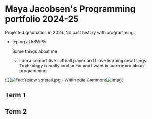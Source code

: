 # Maya Jacobsen's Programming portfolio 2024-25
Projected graduation in 2026. No past history with programming. 
- typing at 58WPM

  Some things about me
  + I am a competitive softball player and I love learning new things. Technology is really cool to me and I want to learn more about programming.

![](<img src="https://encrypted-tbn0.gstatic.com/images?q=tbn:ANd9GcTaMfk9Hu5IdzsXoO4DvRAagRuKuJ20zYVZKjbc_mSbQe3QMQpU8mFUZ--HRNu6ONt5WVI:https://upload.wikimedia.org/wikipedia/commons/6/6f/Yellow_softball.jpg&amp;usqp=CAU" alt="File:Yellow softball.jpg - Wikimedia Commons"/>![image](https://github.com/user-attachments/assets/f2f9a590-09e6-455b-b713-c0a181753d87)


## Term 1

## Term 2
